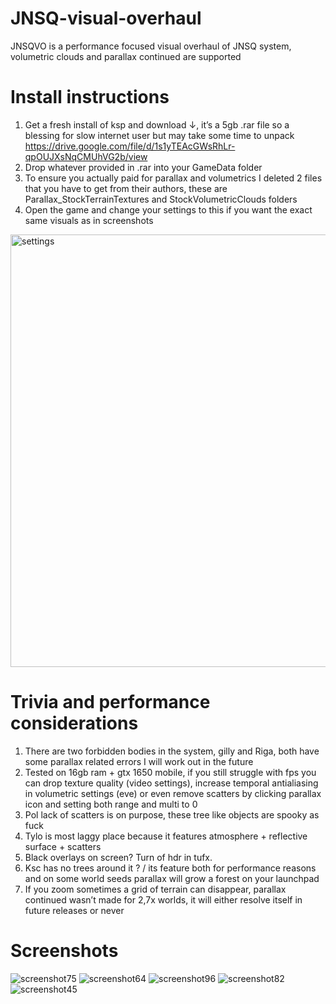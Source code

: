 # JNSQ-visual-overhaul

JNSQVO is a performance focused visual overhaul of JNSQ system, volumetric clouds and parallax continued are supported


# Install instructions 
1. Get a fresh install of ksp and download ↓, it’s a 5gb .rar file so a blessing for slow internet user but may take some time to unpack
https://drive.google.com/file/d/1s1yTEAcGWsRhLr-qpOUJXsNqCMUhVG2b/view
2. Drop whatever provided in .rar into your GameData folder
3. To ensure you actually paid for parallax and volumetrics I deleted 2 files that you have to get from their authors, these are Parallax_StockTerrainTextures and StockVolumetricClouds folders
4. Open the game and change your settings to this if you want the exact same visuals as in screenshots 
<img width="692" alt="settings" src="https://github.com/user-attachments/assets/791e9e03-5692-43e8-b535-7939fcbbce5c" />

# Trivia and performance considerations

1. There are two forbidden bodies in the system, gilly and Riga, both have some parallax related errors I will work out in the future
2. Tested on 16gb ram + gtx 1650 mobile, if you still struggle with fps you can drop texture quality (video settings), increase temporal antialiasing in volumetric settings (eve) or even remove scatters by clicking parallax icon and setting both range and multi to 0
3. Pol lack of scatters is on purpose, these tree like objects are spooky as fuck
4. Tylo is most laggy place because it features atmosphere + reflective surface + scatters
5. Black overlays on screen? Turn of hdr in tufx.
6. Ksc has no trees around it ? / its feature both for performance reasons and on some world seeds parallax will grow a forest on your launchpad
7. If you zoom sometimes a grid of terrain can disappear, parallax continued wasn’t made for 2,7x worlds, it will either resolve itself in future releases or never



# Screenshots 

![screenshot75](https://github.com/user-attachments/assets/ce0d8731-8860-4292-9e4a-9a7af4b2b055)
![screenshot64](https://github.com/user-attachments/assets/216901cd-2f41-4e4d-befa-38ff3470141d)
![screenshot96](https://github.com/user-attachments/assets/6a6f6bb8-4f49-4ded-b673-d68c8b0a7b36)
![screenshot82](https://github.com/user-attachments/assets/7a9c422d-6889-4d65-977c-a11dce9c5ff8)
![screenshot45](https://github.com/user-attachments/assets/d6094c71-dec9-4b09-bf89-6ebf83916908)



